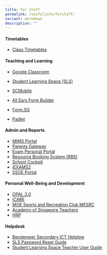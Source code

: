 ```yaml
---
title: For Staff
permalink: /usefulinfo/forstaff/
variant: markdown
description: ""
---
```

#### **Timetables**

* [Class Timetables](/timetable/class-timetable/)


#### **Teaching and Learning**


* <a href="https://classroom.google.com" target="_blank">Google Classroom</a>
* <a target="_blank" href="https://vle.learning.moe.edu.sg/login">Student Learning Space (SLS)</a>

* <a href="https://scmobile.moe.edu.sg" target="_blank">SCMobile</a>

* <a href="https://forms.moe.edu.sg" target="_blank">All Ears Form Builder</a>
* <a href="https://form.gov.sg" target="_blank">Form.SG</a>
* <a href="https://bendemeersecondary.padlet.org" target="_blank">Padlet</a>



#### **Admin and Reports**
* <a href="https://idp.mims.moe.gov.sg" target="_blank">MIMS Portal</a>
* <a href="https://pg.moe.edu.sg" target="_blank">Parents Gateway</a>
* <a href="https://myexamduty.seab.gov.sg" target="_blank">Exam Personal Portal</a>
* <a href="https://rbs.avero-tech.com" target="_blank">Resource Booking System (RBS)</a>
* <a href="https://schoolcockpit.moe.gov.sg/" target="_blank">School Cockpit </a>
* <a href="https://iexams.seab.gov.sg/login" target="_blank">iEXAMS2</a>
* <a href="https://ssoe.moe.edu.sg" target="_blank">SSOE Portal</a>

#### **Personal Well-Being and Development**
* <a href="https://opal2.moe.edu.sg" target="_blank">OPAL 2.0</a>
* <a href="https://olive.moe.edu.sg/olive/icare" target="_blank">iCARE</a>
* <a href="https://www.mesrc.net" target="_blank">MOE Sports and Recreation Club MESRC</a>
* <a href="https://academyofsingaporeteachers.moe.edu.sg" target="_blank">Academy of Singapore Teachers</a>
* <a href="https://www.hrp.gov.sg" target="_blank">HRP</a>


#### **Helpdesk**

* <a href="https://go.gov.sg/bdms-icthelp" target="_blank">Bendemeer Secondary ICT Helpline</a>
* <a href="https://www.learning.moe.edu.sg/login-troubleshooting/authentication/reset-sls-password-student" target="_blank">SLS Password Reset Guide</a>
* <a href="https://www.learning.moe.edu.sg/teacher-user-guide/index/" target="_blank">Student Learning Space Teacher User Guide</a>
